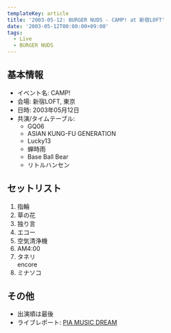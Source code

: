 ```yaml
---
templateKey: article
title: '2003-05-12: BURGER NUDS - CAMP! at 新宿LOFT'
date: '2003-05-12T00:00:00+09:00'
tags:
  - Live
  - BURGER NUDS
---
```

## 基本情報

* イベント名: CAMP!
* 会場: 新宿LOFT, 東京
* 日時: 2003年05月12日
* 共演/タイムテーブル:
  * GQ06
  * ASIAN KUNG-FU GENERATION
  * Lucky13
  * 蝉時雨
  * Base Ball Bear
  * リトルハンセン

## セットリスト

1. 指輪
1. 草の花
1. 独り言
1. エコー
1. 空気清浄機
1. AM4:00
1. タネリ  
   encore
1. ミナソコ

## その他

- 出演順は最後
- ライブレポート: [PIA MUSIC DREAM](https://web.archive.org/web/20080312085430/https://www.pia.co.jp/musicdream/live/vol6.html)
